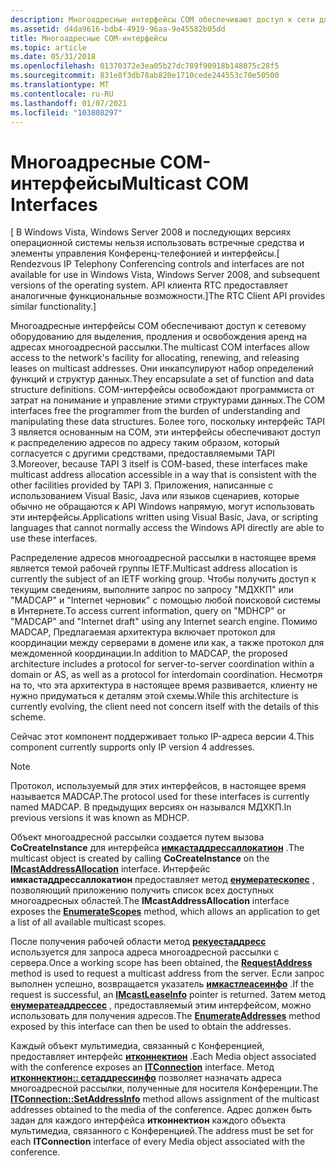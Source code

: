 ```yaml
---
description: Многоадресные интерфейсы COM обеспечивают доступ к сети для выделения, продления и освобождения аренд на адресах многоадресной рассылки.
ms.assetid: d4da9616-bdb4-4919-96aa-9e45582b05dd
title: Многоадресные COM-интерфейсы
ms.topic: article
ms.date: 05/31/2018
ms.openlocfilehash: 01370372e3ea05b27dc789f90918b148075c28f5
ms.sourcegitcommit: 831e8f3db78ab820e1710cede244553c70e50500
ms.translationtype: MT
ms.contentlocale: ru-RU
ms.lasthandoff: 01/07/2021
ms.locfileid: "103808297"
---
```

# <a name="multicast-com-interfaces"></a><span data-ttu-id="f0d8d-103">Многоадресные COM-интерфейсы</span><span class="sxs-lookup"><span data-stu-id="f0d8d-103">Multicast COM Interfaces</span></span>

<span data-ttu-id="f0d8d-104">\[ В Windows Vista, Windows Server 2008 и последующих версиях операционной системы нельзя использовать встречные средства и элементы управления Конференц-телефонией и интерфейсы.</span><span class="sxs-lookup"><span data-stu-id="f0d8d-104">\[ Rendezvous IP Telephony Conferencing controls and interfaces are not available for use in Windows Vista, Windows Server 2008, and subsequent versions of the operating system.</span></span> <span data-ttu-id="f0d8d-105">API клиента RTC предоставляет аналогичные функциональные возможности.\]</span><span class="sxs-lookup"><span data-stu-id="f0d8d-105">The RTC Client API provides similar functionality.\]</span></span>

<span data-ttu-id="f0d8d-106">Многоадресные интерфейсы COM обеспечивают доступ к сетевому оборудованию для выделения, продления и освобождения аренд на адресах многоадресной рассылки.</span><span class="sxs-lookup"><span data-stu-id="f0d8d-106">The multicast COM interfaces allow access to the network's facility for allocating, renewing, and releasing leases on multicast addresses.</span></span> <span data-ttu-id="f0d8d-107">Они инкапсулируют набор определений функций и структур данных.</span><span class="sxs-lookup"><span data-stu-id="f0d8d-107">They encapsulate a set of function and data structure definitions.</span></span> <span data-ttu-id="f0d8d-108">COM-интерфейсы освобождают программиста от затрат на понимание и управление этими структурами данных.</span><span class="sxs-lookup"><span data-stu-id="f0d8d-108">The COM interfaces free the programmer from the burden of understanding and manipulating these data structures.</span></span> <span data-ttu-id="f0d8d-109">Более того, поскольку интерфейс TAPI 3 является основанным на COM, эти интерфейсы обеспечивают доступ к распределению адресов по адресу таким образом, который согласуется с другими средствами, предоставляемыми TAPI 3.</span><span class="sxs-lookup"><span data-stu-id="f0d8d-109">Moreover, because TAPI 3 itself is COM-based, these interfaces make multicast address allocation accessible in a way that is consistent with the other facilities provided by TAPI 3.</span></span> <span data-ttu-id="f0d8d-110">Приложения, написанные с использованием Visual Basic, Java или языков сценариев, которые обычно не обращаются к API Windows напрямую, могут использовать эти интерфейсы.</span><span class="sxs-lookup"><span data-stu-id="f0d8d-110">Applications written using Visual Basic, Java, or scripting languages that cannot normally access the Windows API directly are able to use these interfaces.</span></span>

<span data-ttu-id="f0d8d-111">Распределение адресов многоадресной рассылки в настоящее время является темой рабочей группы IETF.</span><span class="sxs-lookup"><span data-stu-id="f0d8d-111">Multicast address allocation is currently the subject of an IETF working group.</span></span> <span data-ttu-id="f0d8d-112">Чтобы получить доступ к текущим сведениям, выполните запрос по запросу "МДХКП" или "MADCAP" и "Internet черновик" с помощью любой поисковой системы в Интернете.</span><span class="sxs-lookup"><span data-stu-id="f0d8d-112">To access current information, query on "MDHCP" or "MADCAP" and "Internet draft" using any Internet search engine.</span></span> <span data-ttu-id="f0d8d-113">Помимо MADCAP, Предлагаемая архитектура включает протокол для координации между серверами в домене или как, а также протокол для междоменной координации.</span><span class="sxs-lookup"><span data-stu-id="f0d8d-113">In addition to MADCAP, the proposed architecture includes a protocol for server-to-server coordination within a domain or AS, as well as a protocol for interdomain coordination.</span></span> <span data-ttu-id="f0d8d-114">Несмотря на то, что эта архитектура в настоящее время развивается, клиенту не нужно придуматься к деталям этой схемы.</span><span class="sxs-lookup"><span data-stu-id="f0d8d-114">While this architecture is currently evolving, the client need not concern itself with the details of this scheme.</span></span>

<span data-ttu-id="f0d8d-115">Сейчас этот компонент поддерживает только IP-адреса версии 4.</span><span class="sxs-lookup"><span data-stu-id="f0d8d-115">This component currently supports only IP version 4 addresses.</span></span>

> [!Note]  
> <span data-ttu-id="f0d8d-116">Протокол, используемый для этих интерфейсов, в настоящее время называется MADCAP.</span><span class="sxs-lookup"><span data-stu-id="f0d8d-116">The protocol used for these interfaces is currently named MADCAP.</span></span> <span data-ttu-id="f0d8d-117">В предыдущих версиях он назывался МДХКП.</span><span class="sxs-lookup"><span data-stu-id="f0d8d-117">In previous versions it was known as MDHCP.</span></span>

 

<span data-ttu-id="f0d8d-118">Объект многоадресной рассылки создается путем вызова **CoCreateInstance** для интерфейса [**имкастаддрессаллокатион**](/windows/desktop/api/Mdhcp/nn-mdhcp-imcastaddressallocation) .</span><span class="sxs-lookup"><span data-stu-id="f0d8d-118">The multicast object is created by calling **CoCreateInstance** on the [**IMcastAddressAllocation**](/windows/desktop/api/Mdhcp/nn-mdhcp-imcastaddressallocation) interface.</span></span> <span data-ttu-id="f0d8d-119">Интерфейс **имкастаддрессаллокатион** предоставляет метод [**енумератескопес**](/windows/desktop/api/Mdhcp/nf-mdhcp-imcastaddressallocation-enumeratescopes) , позволяющий приложению получить список всех доступных многоадресных областей.</span><span class="sxs-lookup"><span data-stu-id="f0d8d-119">The **IMcastAddressAllocation** interface exposes the [**EnumerateScopes**](/windows/desktop/api/Mdhcp/nf-mdhcp-imcastaddressallocation-enumeratescopes) method, which allows an application to get a list of all available multicast scopes.</span></span>

<span data-ttu-id="f0d8d-120">После получения рабочей области метод [**рекуестаддресс**](/windows/desktop/api/Mdhcp/nf-mdhcp-imcastaddressallocation-requestaddress) используется для запроса адреса многоадресной рассылки с сервера.</span><span class="sxs-lookup"><span data-stu-id="f0d8d-120">Once a working scope has been obtained, the [**RequestAddress**](/windows/desktop/api/Mdhcp/nf-mdhcp-imcastaddressallocation-requestaddress) method is used to request a multicast address from the server.</span></span> <span data-ttu-id="f0d8d-121">Если запрос выполнен успешно, возвращается указатель [**имкастлеасеинфо**](/windows/desktop/api/Mdhcp/nn-mdhcp-imcastleaseinfo) .</span><span class="sxs-lookup"><span data-stu-id="f0d8d-121">If the request is successful, an [**IMcastLeaseInfo**](/windows/desktop/api/Mdhcp/nn-mdhcp-imcastleaseinfo) pointer is returned.</span></span> <span data-ttu-id="f0d8d-122">Затем метод [**енумератеаддрессес**](/windows/desktop/api/Mdhcp/nf-mdhcp-imcastleaseinfo-enumerateaddresses) , предоставляемый этим интерфейсом, можно использовать для получения адресов.</span><span class="sxs-lookup"><span data-stu-id="f0d8d-122">The [**EnumerateAddresses**](/windows/desktop/api/Mdhcp/nf-mdhcp-imcastleaseinfo-enumerateaddresses) method exposed by this interface can then be used to obtain the addresses.</span></span>

<span data-ttu-id="f0d8d-123">Каждый объект мультимедиа, связанный с Конференцией, предоставляет интерфейс [**итконнектион**](itconnection.md) .</span><span class="sxs-lookup"><span data-stu-id="f0d8d-123">Each Media object associated with the conference exposes an [**ITConnection**](itconnection.md) interface.</span></span> <span data-ttu-id="f0d8d-124">Метод [**итконнектион:: сетаддрессинфо**](itconnection-setaddressinfo.md) позволяет назначать адреса многоадресной рассылки, полученные для носителя Конференции.</span><span class="sxs-lookup"><span data-stu-id="f0d8d-124">The [**ITConnection::SetAddressInfo**](itconnection-setaddressinfo.md) method allows assignment of the multicast addresses obtained to the media of the conference.</span></span> <span data-ttu-id="f0d8d-125">Адрес должен быть задан для каждого интерфейса **итконнектион** каждого объекта мультимедиа, связанного с Конференцией.</span><span class="sxs-lookup"><span data-stu-id="f0d8d-125">The address must be set for each **ITConnection** interface of every Media object associated with the conference.</span></span>

 

 



